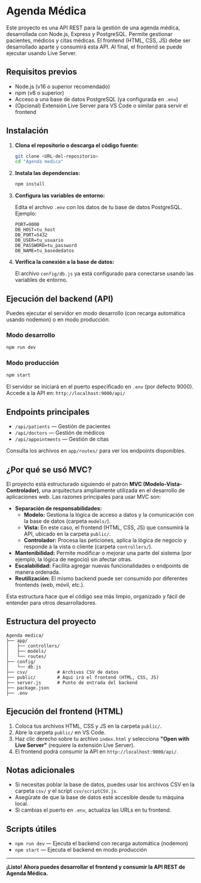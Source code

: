 # Agenda Médica

Este proyecto es una API REST para la gestión de una agenda médica, desarrollada con Node.js, Express y PostgreSQL. Permite gestionar pacientes, médicos y citas médicas. El frontend (HTML, CSS, JS) debe ser desarrollado aparte y consumirá esta API. Al final, el frontend se puede ejecutar usando Live Server.

## Requisitos previos

- Node.js (v16 o superior recomendado)
- npm (v8 o superior)
- Acceso a una base de datos PostgreSQL (ya configurada en `.env`)
- (Opcional) Extensión Live Server para VS Code o similar para servir el frontend

## Instalación

1. **Clona el repositorio o descarga el código fuente:**

   ```bash
   git clone <URL-del-repositorio>
   cd "Agenda medica"
   ```

2. **Instala las dependencias:**

   ```bash
   npm install
   ```

3. **Configura las variables de entorno:**

   Edita el archivo `.env` con los datos de tu base de datos PostgreSQL. Ejemplo:

   ```env
   PORT=9000
   DB_HOST=tu_host
   DB_PORT=5432
   DB_USER=tu_usuario
   DB_PASSWORD=tu_password
   DB_NAME=tu_basededatos
   ```

4. **Verifica la conexión a la base de datos:**

   El archivo `config/db.js` ya está configurado para conectarse usando las variables de entorno.

## Ejecución del backend (API)

Puedes ejecutar el servidor en modo desarrollo (con recarga automática usando nodemon) o en modo producción.

### Modo desarrollo

```bash
npm run dev
```

### Modo producción

```bash
npm start
```

El servidor se iniciará en el puerto especificado en `.env` (por defecto 9000). Accede a la API en: `http://localhost:9000/api/`

## Endpoints principales

- `/api/patients` — Gestión de pacientes
- `/api/doctors` — Gestión de médicos
- `/api/appointments` — Gestión de citas

Consulta los archivos en `app/routes/` para ver los endpoints disponibles.


## ¿Por qué se usó MVC?

El proyecto está estructurado siguiendo el patrón **MVC (Modelo-Vista-Controlador)**, una arquitectura ampliamente utilizada en el desarrollo de aplicaciones web. Las razones principales para usar MVC son:

- **Separación de responsabilidades:**
   - **Modelo:** Gestiona la lógica de acceso a datos y la comunicación con la base de datos (carpeta `models/`).
   - **Vista:** En este caso, el frontend (HTML, CSS, JS) que consumirá la API, ubicado en la carpeta `public/`.
   - **Controlador:** Procesa las peticiones, aplica la lógica de negocio y responde a la vista o cliente (carpeta `controllers/`).
- **Mantenibilidad:** Permite modificar o mejorar una parte del sistema (por ejemplo, la lógica de negocio) sin afectar otras.
- **Escalabilidad:** Facilita agregar nuevas funcionalidades o endpoints de manera ordenada.
- **Reutilización:** El mismo backend puede ser consumido por diferentes frontends (web, móvil, etc.).

Esta estructura hace que el código sea más limpio, organizado y fácil de entender para otros desarrolladores.

## Estructura del proyecto

```
Agenda medica/
├── app/
│   ├── controllers/
│   ├── models/
│   └── routes/
├── config/
│   └── db.js
├── csv/           # Archivos CSV de datos
├── public/        # Aquí irá el frontend (HTML, CSS, JS)
├── server.js      # Punto de entrada del backend
├── package.json
├── .env
```

## Ejecución del frontend (HTML)

1. Coloca tus archivos HTML, CSS y JS en la carpeta `public/`.
2. Abre la carpeta `public/` en VS Code.
3. Haz clic derecho sobre tu archivo `index.html` y selecciona **"Open with Live Server"** (requiere la extensión Live Server).
4. El frontend podrá consumir la API en `http://localhost:9000/api/`.

## Notas adicionales

- Si necesitas poblar la base de datos, puedes usar los archivos CSV en la carpeta `csv/` y el script `csv/scriptCSV.js`.
- Asegúrate de que la base de datos esté accesible desde tu máquina local.
- Si cambias el puerto en `.env`, actualiza las URLs en tu frontend.

## Scripts útiles

- `npm run dev` — Ejecuta el backend con recarga automática (nodemon)
- `npm start` — Ejecuta el backend en modo producción

---

**¡Listo! Ahora puedes desarrollar el frontend y consumir la API REST de Agenda Médica.**
